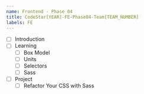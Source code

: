 ```yaml
---
name: Frontend - Phase 04
title: CodeStar[YEAR]-FE-Phase04-Team[TEAM_NUMBER]
labels: FE
---
```


-   [ ] Introduction
-   [ ] Learning
    -   [ ] Box Model
    -   [ ] Units
    -   [ ] Selectors
    -   [ ] Sass
-   [ ] Project
    -   [ ] Refactor Your CSS with Sass
